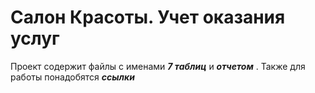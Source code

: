 # Салон Красоты. Учет оказания услуг
Проект содержит файлы с именами ***7 таблиц*** и ***отчетом*** . Также для работы понадобятся ***ссылки***
